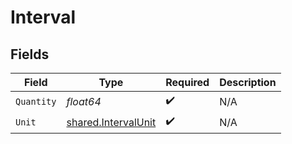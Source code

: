 # Interval


## Fields

| Field                                                             | Type                                                              | Required                                                          | Description                                                       |
| ----------------------------------------------------------------- | ----------------------------------------------------------------- | ----------------------------------------------------------------- | ----------------------------------------------------------------- |
| `Quantity`                                                        | *float64*                                                         | :heavy_check_mark:                                                | N/A                                                               |
| `Unit`                                                            | [shared.IntervalUnit](../../../pkg/models/shared/intervalunit.md) | :heavy_check_mark:                                                | N/A                                                               |